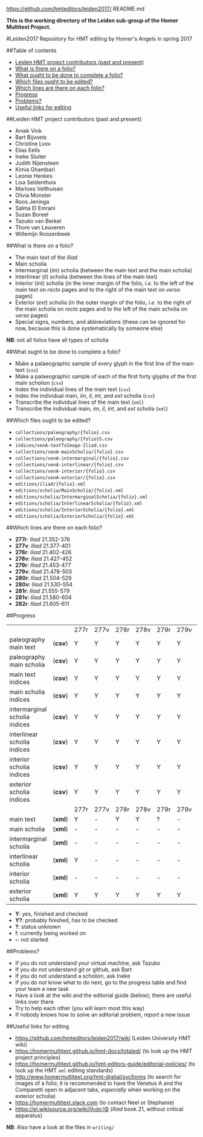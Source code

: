 https://github.com/hmteditors/leiden2017/
README.md

**This is the working directory of the Leiden sub-group of the Homer Multitext Project.**

#Leiden2017
Repository for HMT editing by Homer's Angels in spring 2017

##Table of contents

* [Leiden HMT project contributors (past and present)](https://github.com/hmteditors/leiden2017#leiden-hmt-project-contributors-past-and-present)
* [What is there on a folio?](https://github.com/hmteditors/leiden2017#what-is-there-on-a-folio)
* [What ought to be done to complete a folio?](https://github.com/hmteditors/leiden2017#what-ought-to-be-done-to-complete-a-folio)
* [Which files ought to be edited?](https://github.com/hmteditors/leiden2017#which-files-ought-to-be-edited)
* [Which lines are there on each folio?](https://github.com/hmteditors/leiden2017#which-lines-are-there-on-each-folio)
* [Progress](https://github.com/hmteditors/leiden2017#progress)
* [Problems?](https://github.com/hmteditors/leiden2017#problems)
* [Useful links for editing](https://github.com/hmteditors/leiden2017#useful-links-for-editing)

##Leiden HMT project contributors (past and present)

* Aniek Vink
* Bart Bijvoets
* Christine Lvov
* Elias Eells
* Ineke Sluiter
* Judith Nijensteen
* Kimia Ghambari
* Leonie Henkes
* Lisa Seldenthuis
* Marloes Velthuisen
* Olivia Monster
* Roos Jeninga
* Salma El Emrani
* Suzan Boreel
* Tazuko van Berkel
* Thom van Leuveren
* Willemijn Roozenbeek

##What is there on a folio?

* The main text of the *Iliad*
* Main scholia
* Intermarginal (*im*) scholia (between the main text and the main scholia)
* Interlinear (*il*) scholia (between the lines of the main text)
* Interior (*int*) scholia (in the inner margin of the folio, *i.e.* to the left of the main text on *recto* pages and to the right of the main text on *verso* pages)
* Exterior (*ext*) scholia (in the outer margin of the folio, *i.e.* to the right of the main scholia on *recto* pages and to the left of the main scholia on *verso* pages)
* Special signs, numbers, and abbreviations (these can be ignored for now, because this is done systematically by someone else)

**NB**: not all folios have all types of scholia

##What ought to be done to complete a folio?

* Make a palaeographic sample of every glyph in the first line of the main text (`csv`)
* Make a palaeographic sample of each of the first forty glyphs of the first main scholion (`csv`)
* Index the individual lines of the main text (`csv`)
* Index the individual main, *im*, *il*, *int*, and *ext* scholia (`csv`)
* Transcribe the individual lines of the main text (`xml`)
* Transcribe the individual main, *im*, *il*, *int*, and *ext* scholia (`xml`)

##Which files ought to be edited?

* `collections/paleography/{folio}.csv`
* `collections/paleography/{folio}S.csv`
* `indices/venA-textToImage-Iliad.csv`
* `collections/venA-mainScholia/{folio}.csv`
* `collections/venA-intermarginal/{folio}.csv`
* `collections/venA-interlinear/{folio}.csv`
* `collections/venA-interior/{folio}.csv`
* `collections/venA-exterior/{folio}.csv`
* `editions/iliad/{folio}.xml`
* `editions/scholia/MainScholia/{folio}.xml`
* `editions/scholia/IntermarginalScholia/{folio}.xml`
* `editions/scholia/InterlinearScholia/{folio}.xml`
* `editions/scholia/InteriorScholia/{folio}.xml`
* `editions/scholia/ExteriorScholia/{folio}.xml`

##Which lines are there on each folio?

* **277r**: *Iliad* 21.352-376 <!-- urn:cite:hmt:vaimg.VA277RN-0447 -->
* **277v**: *Iliad* 21.377-401 <!-- urn:cite:hmt:vaimg.VA277VN-0779 -->
* **278r**: *Iliad* 21.402-426 <!-- urn:cite:hmt:vaimg.VA278RN-0448 -->
* **278v**: *Iliad* 21.427-452 <!-- urn:cite:hmt:vaimg.VA278VN-0780 -->
* **279r**: *Iliad* 21.453-477 <!-- urn:cite:hmt:vaimg.VA279RN-0449 -->
* **279v**: *Iliad* 21.478-503 <!-- urn:cite:hmt:vaimg.VA279VN-0781 -->
* **280r**: *Iliad* 21.504-529 <!-- urn:cite:hmt:vaimg.VA280RN-0450 -->
* **280v**: *Iliad* 21.530-554 <!-- urn:cite:hmt:vaimg.VA280VN-0782 -->
* **281r**: *Iliad* 21.555-579 <!-- urn:cite:hmt:vaimg.VA281RN-0451 -->
* **281v**: *Iliad* 21.580-604 <!-- urn:cite:hmt:vaimg.VA281VN-0783 -->
* **282r**: *Iliad* 21.605-611 <!-- urn:cite:hmt:vaimg.VA282RN-0452 -->

##Progress

<table>
  <tr>
    <td> </td> <td> </td>
    <td> 277r</td> <td> 277v</td> <td> 278r</td> <td> 278v</td> <td> 279r</td> <td> 279v</td> <td> 280r</td> <td> 280v</td> <td> 281r</td> <td> 281v</td> <td> 282r</td>
  </tr>
  <tr>
    <td>paleography main text</td> <td>(<b>csv</b>)</td>
    <td>  Y  </td> <td>  Y  </td> <td>  Y  </td> <td>  Y  </td> <td>  Y  </td> <td>  Y  </td> <td>  Y  </td> <td>  Y  </td> <td>  Y  </td> <td>  -  </td> <td>  -  </td>
  </tr>
  <tr>
    <td>paleography main scholia</td> <td>(<b>csv</b>)</td>
    <td>  Y  </td> <td>  Y  </td> <td>  Y  </td> <td>  Y  </td> <td>  Y  </td> <td>  Y  </td> <td>  Y  </td> <td>  Y  </td> <td>  -  </td> <td>  -  </td> <td>  -  </td>
  </tr>
  <tr>
    <td>main text indices</td> <td>(<b>csv</b>)</td>
    <td>  Y  </td> <td>  Y  </td> <td>  Y  </td> <td>  Y  </td> <td>  Y  </td> <td>  Y  </td> <td>  Y  </td> <td>  Y  </td> <td>  Y  </td> <td>  Y  </td> <td>  Y  </td>
  </tr>
  <tr>
    <td>main scholia indices</td> <td>(<b>csv</b>)</td>
    <td>  Y  </td> <td>  Y  </td> <td>  Y  </td> <td>  Y  </td> <td>  Y  </td> <td>  Y  </td> <td>  Y  </td> <td>  Y  </td> <td>  Y  </td> <td>  Y  </td> <td>  Y  </td>
  </tr>
  <tr>
    <td>intermarginal scholia indices</td> <td>(<b>csv</b>)</td>
    <td>  Y  </td> <td>  Y  </td> <td>  Y  </td> <td>  Y  </td> <td>  Y  </td> <td>  Y  </td> <td>  Y  </td> <td>  Y  </td> <td>  Y  </td> <td>  Y  </td> <td>  Y  </td>
  </tr>
  <tr>
    <td>interlinear scholia indices</td> <td>(<b>csv</b>)</td>
    <td>  Y  </td> <td>  Y  </td> <td>  Y  </td> <td>  Y  </td> <td>  Y  </td> <td>  Y  </td> <td>  Y  </td> <td>  Y  </td> <td>  Y  </td> <td>  Y  </td> <td>  Y  </td>
  </tr>
  <tr>
    <td>interior scholia indices</td> <td>(<b>csv</b>)</td>
    <td>  Y  </td> <td>  Y  </td> <td>  Y  </td> <td>  Y  </td> <td>  Y  </td> <td>  Y  </td> <td>  Y  </td> <td>  Y  </td> <td>  Y  </td> <td>  Y  </td> <td>  Y  </td>
  </tr>
  <tr>
    <td>exterior scholia indices</td> <td>(<b>csv</b>)</td>
    <td>  Y  </td> <td>  Y  </td> <td>  Y  </td> <td>  Y  </td> <td>  Y  </td> <td>  Y  </td> <td>  Y  </td> <td>  Y  </td> <td>  Y  </td> <td>  Y  </td> <td>  Y  </td>
  </tr>
  <tr>
    <td> </td> <td> </td>
    <td> 277r</td> <td> 277v</td> <td> 278r</td> <td> 278v</td> <td> 279r</td> <td> 279v</td> <td> 280r</td> <td> 280v</td> <td> 281r</td> <td> 281v</td> <td> 282r</td>
  </tr>
  <tr>
    <td>main text</td> <td>(<b>xml</b>)</td>
    <td>  Y  </td> <td>  -  </td> <td>  Y  </td> <td>  Y   </td> <td>  ?  </td> <td>  -  </td> <td>  ?  </td> <td>  Y  </td> <td>  ?  </td> <td>  -  </td> <td>  Y  </td>
  </tr>
  <tr>
    <td>main scholia</td> <td>(<b>xml</b>)</td>
    <td>  -  </td> <td>  -  </td> <td>  -  </td> <td>  -   </td> <td>  -  </td> <td>  -  </td> <td>  -  </td> <td>  -  </td> <td>  -  </td> <td>  -  </td> <td>  -  </td>
  </tr>
  <tr>
    <td>intermarginal scholia</td> <td>(<b>xml</b>)</td>
    <td>  -  </td> <td>  -  </td> <td>  -  </td> <td>  -   </td> <td>  -  </td> <td>  -  </td> <td>  -  </td> <td>  -  </td> <td>  -  </td> <td>  -  </td> <td>  -  </td>
  </tr>
  <tr>
    <td>interlinear scholia</td> <td>(<b>xml</b>)</td>
    <td>  Y  </td> <td>  -  </td> <td>  -  </td> <td>  -   </td> <td>  -  </td> <td>  -  </td> <td>  -  </td> <td>  -  </td> <td>  -  </td> <td>  -  </td> <td>  -  </td>
  </tr>
  <tr>
    <td>interior scholia</td> <td>(<b>xml</b>)</td>
    <td>  -  </td> <td>  -  </td> <td>  -  </td> <td>  -   </td> <td>  -  </td> <td>  -  </td> <td>  -  </td> <td>  -  </td> <td>  -  </td> <td>  -  </td> <td>  -  </td>
  </tr>
  <tr>
    <td>exterior scholia</td> <td>(<b>xml</b>)</td>
    <td>  Y  </td> <td>  Y  </td> <td>  Y  </td> <td>  Y  </td> <td>  Y  </td> <td>  Y  </td> <td>  Y  </td> <td>  Y  </td> <td>  Y  </td> <td>  Y  </td> <td>  Y  </td>
  </tr>
</table>


* **Y**: yes, finished and checked
* **Y?**: probably finished, has to be checked 
* **?**: status unknown
* **!**: currently being worked on
* **-**: not started

##Problems?

* If you do not understand your virtual machine, ask Tazuko
* If you do not understand git or github, ask Bart
* If you do not understand a scholion, ask Ineke
* If you do not know what to do next, go to the progress table and find your team a new task
* Have a look at the wiki and the editorial guide (below); there are useful links over there
* Try to help each other (you will learn most this way)
* If nobody knows how to solve an editorial problem, report a new issue

##Useful links for editing

* https://github.com/hmteditors/leiden2017/wiki (Leiden University HMT wiki)
* https://homermultitext.github.io/hmt-docs/totaled/ (to look up the HMT project principles)
* https://homermultitext.github.io/hmt-editors-guide/editorial-policies/ (to look up the HMT `xml` editing standards)
* http://www.homermultitext.org/hmt-digital/svcforms (to search for images of a folio; it is recommended to have the Venetus A and the Comparetti open in adjacent tabs, *especially* when working on the exterior scholia)
* https://homermultitext.slack.com (to contact Neel or Stephanie)
* https://el.wikisource.org/wiki/Ιλιάς/Φ (*Iliad* book 21, without critical apparatus)

**NB**: Also have a look at the files in `writing/`

<!-- cat paleography/*.csv > paleography.csv -->
